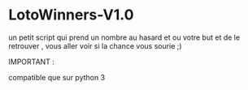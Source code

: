 # LotoWinners-V1.0
un petit script qui prend un nombre au hasard et ou votre but et de le retrouver , vous aller voir si la chance vous sourie ;)

IMPORTANT : 

compatible que sur python 3
